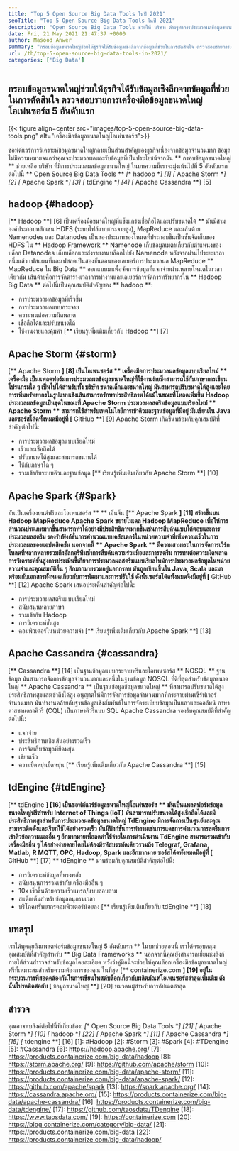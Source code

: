 ```yaml
---
title: "Top 5 Open Source Big Data Tools ในปี 2021" 
seoTitle: "Top 5 Open Source Big Data Tools ในปี 2021" 
description: "Open Source Big Data Tools ช่วยให้ บริษัท ต่างๆทำการประมวลผลข้อมูลขนาดใหญ่ได้อย่างรวดเร็ว แนวทางนี้จะช่วยให้คุณเลือกกรอบข้อมูลขนาดใหญ่ที่เหมาะสม" 
date: Fri, 21 May 2021 21:47:37 +0000
author: Masood Anwer
summary: "กรอบข้อมูลขนาดใหญ่ช่วยให้ธุรกิจได้รับข้อมูลเชิงลึกจากข้อมูลที่ช่วยในการตัดสินใจ ตรวจสอบรายการเครื่องมือข้อมูลขนาดใหญ่โอเพ่นซอร์ส 5 อันดับแรก" 
url: /th/top-5-open-source-big-data-tools-in-2021/
categories: ['Big Data']
---
```


## กรอบข้อมูลขนาดใหญ่ช่วยให้ธุรกิจได้รับข้อมูลเชิงลึกจากข้อมูลที่ช่วยในการตัดสินใจ ตรวจสอบรายการเครื่องมือข้อมูลขนาดใหญ่โอเพ่นซอร์ส 5 อันดับแรก

{{< figure align=center src="images/top-5-open-source-big-data-tools.png" alt="เครื่องมือข้อมูลขนาดใหญ่โอเพ่นซอร์ส">}}

ซอฟต์แวร์การวิเคราะห์ข้อมูลขนาดใหญ่กลายเป็นส่วนสำคัญของธุรกิจเนื่องจากข้อมูลจำนวนมาก ข้อมูลไม่มีความหมายจนกว่าคุณจะประมวลผลและรับข้อมูลที่เป็นประโยชน์จากมัน ** กรอบข้อมูลขนาดใหญ่ ** ช่วยเหลือ บริษัท ที่มีการประมวลผลข้อมูลขนาดใหญ่ ในบทความนี้เราจะมุ่งเน้นไปที่ 5 อันดับแรกต่อไปนี้ ** Open Source Big Data Tools **
  *[** hadoop **] [1]
  *[** Apache Storm **] [2]
  *[** Apache Spark **] [3]
  *[** tdEngine **] [4]
  *[** Apache Cassandra **] [5]

## hadoop {#hadoop}
[** Hadoop **] [6] เป็นเครื่องมือขนาดใหญ่ที่แข็งแกร่งเชื่อถือได้และปรับขนาดได้ ** มันมีสามองค์ประกอบหลักเช่น HDFS (ระบบไฟล์แบบกระจายสูง), MapReduce และเส้นด้าย Namenodes และ Datanodes เป็นสองประเภทของโหนดที่ประกอบขึ้นเป็นชั้นจัดเก็บของ HDFS ใน ** Hadoop Framework ** Namenode เก็บข้อมูลเมตาเกี่ยวกับตำแหน่งของบล็อก Datanodes เก็บบล็อกและส่งรายงานบล็อกไปยัง Namenode หลังจากผ่านไประยะเวลาหนึ่งแล้ว เฟสแผนที่และเฟสลดเป็นสองขั้นตอนของเลเยอร์การประมวลผล MapReduce ** MapReduce ใน Big Data ** ออกแบบมาเพื่อจัดการข้อมูลที่แจกจ่ายผ่านหลายโหนดในเวลาเดียวกัน เส้นด้ายคือการจัดตารางเวลาการทำงานและเลเยอร์การจัดการทรัพยากรใน ** Hadoop Big Data **
ต่อไปนี้เป็นคุณสมบัติสำคัญของ ** hadoop **:
  * การประมวลผลข้อมูลที่เร็วขึ้น
  * การประมวลผลแบบกระจาย
  * ความทนต่อความผิดพลาด
  * เชื่อถือได้และปรับขนาดได้
  * ใช้งานง่ายและคุ้มค่า
[** เรียนรู้เพิ่มเติมเกี่ยวกับ Hadoop **] [7]

## Apache Storm {#storm}
[** Apache Storm **] [8] เป็นโอเพนซอร์ส ** เครื่องมือการประมวลผลข้อมูลแบบเรียลไทม์ ** เครื่องมือ เป็นแพลตฟอร์มการประมวลผลข้อมูลขนาดใหญ่ที่ใช้งานง่ายซึ่งสามารถใช้กับภาษาการเขียนโปรแกรมใด ๆ เป็นไปได้สำหรับทั้ง บริษัท ขนาดเล็กและขนาดใหญ่ มันสามารถปรับขนาดได้สูงและโดยการเพิ่มทรัพยากรในรูปแบบเชิงเส้นสามารถรักษาประสิทธิภาพได้แม้ในขณะที่โหลดเพิ่มขึ้น Hadoop ประมวลผลข้อมูลเป็นชุดในขณะที่ Apache Storm ประมวลผลสตรีมข้อมูลแบบเรียลไทม์ ** Apache Storm ** สามารถใช้สำหรับเทคโนโลยีการเข้าคิวและฐานข้อมูลที่มีอยู่ มันเขียนใน Java และซอร์สโค้ดทั้งหมดมีอยู่ที่ [** GitHub **] [9]
Apache Storm เกิดขึ้นพร้อมกับคุณสมบัติที่สำคัญต่อไปนี้:
  * การประมวลผลข้อมูลแบบเรียลไทม์
  * เร็วและเชื่อถือได้
  * ปรับขนาดได้สูงและสามารถขนานได้
  * ใช้กับภาษาใด ๆ
  * รวมเข้ากับระบบคิวและฐานข้อมูล
[** เรียนรู้เพิ่มเติมเกี่ยวกับ Apache Storm **] [10]

## Apache Spark {#Spark}
มันเป็นเครื่องยนต์ฟรีและโอเพนซอร์ส ** ** เอ็นจิ้น [** Apache Spark **] [11] สร้างขึ้นบน Hadoop MapReduce Apache Spark ขยายโมเดล Hadoop MapReduce เพื่อให้การคำนวณประเภทมากขึ้นสามารถทำได้อย่างมีประสิทธิภาพมากขึ้นเช่นการสืบค้นแบบโต้ตอบและการประมวลผลสตรีม รองรับฟังก์ชั่นการคำนวณแบบคลัสเตอร์ในหน่วยความจำที่เพิ่มความเร็วในการประมวลผลของแอปพลิเคชัน นอกจากนี้ ** Apache Spark ** มีความสามารถในการจัดการเวิร์กโหลดที่หลากหลายรวมถึงอัลกอริทึมซ้ำการสืบค้นความร่วมมือและการสตรีม การทนต่อความผิดพลาดการวิเคราะห์ขั้นสูงการประเมินขี้เกียจการประมวลผลสตรีมแบบเรียลไทม์การประมวลผลข้อมูลในหน่วยความจำและคุณสมบัติอื่น ๆ อีกมากมายรวมอยู่นอกกรอบ มันถูกเขียนขึ้นใน Java, Scala และมาพร้อมกับเอกสารทั้งหมดเกี่ยวกับการพัฒนาและการปรับใช้ ดังนั้นซอร์สโค้ดทั้งหมดจึงมีอยู่ที่ [** GitHub **] [12]
Apache Spark เสนอประเด็นสำคัญต่อไปนี้:
  * การประมวลผลสตรีมแบบเรียลไทม์
  * สนับสนุนหลายภาษา
  * รวมเข้ากับ Hadoop
  * การวิเคราะห์ขั้นสูง
  * คอมพิวเตอร์ในหน่วยความจำ
[** เรียนรู้เพิ่มเติมเกี่ยวกับ Apache Spark **] [13]

## Apache Cassandra {#cassandra}
[** Cassandra **] [14] เป็นฐานข้อมูลแบบกระจายฟรีและโอเพนซอร์ส ** NOSQL ** ฐานข้อมูล มันสามารถจัดการข้อมูลจำนวนมากและหนึ่งในฐานข้อมูล NOSQL ที่ดีที่สุดสำหรับข้อมูลขนาดใหญ่ ** Apache Cassandra ** เป็นฐานข้อมูลข้อมูลขนาดใหญ่ ** ที่สามารถปรับขนาดได้สูงประสิทธิภาพสูงและเข้าถึงได้สูง อนุญาตให้มีการจัดการข้อมูลจำนวนมากที่กระจายผ่านเซิร์ฟเวอร์จำนวนมาก มันทำงานคล้ายกับฐานข้อมูลเชิงสัมพันธ์ในการจัดระเบียบข้อมูลเป็นแถวและคอลัมน์ ภาษาคาสซานดราคิวรี (CQL) เป็นภาษาคิวรีแบบ SQL
Apache Cassandra รองรับคุณสมบัติที่สำคัญต่อไปนี้:
  * แจกจ่าย
  * ประสิทธิภาพเชิงเส้นอย่างรวดเร็ว
  * การจัดเก็บข้อมูลที่ยืดหยุ่น
  * เขียนเร็ว
  * ความยืดหยุ่นยืดหยุ่น
[** เรียนรู้เพิ่มเติมเกี่ยวกับ Apache Cassandra **] [15]

## tdEngine {#tdEngine}
[** tdEngine **] [16] เป็นซอฟต์แวร์ข้อมูลขนาดใหญ่โอเพ่นซอร์ส ** มันเป็นแพลตฟอร์มข้อมูลขนาดใหญ่ฟรีสำหรับ Internet of Things (IoT) มันสามารถปรับขนาดได้สูงเชื่อถือได้และมีประสิทธิภาพสูงสำหรับการประมวลผลข้อมูลขนาดใหญ่ TdEngine มีการจัดการเป็นศูนย์และคุณสามารถติดตั้งและเรียกใช้ได้อย่างรวดเร็ว มันมีฟังก์ชั่นการทำงานเช่นการแคชการคำนวณการสตรีมการเข้าคิวข้อความและอื่น ๆ อีกมากมายเพื่อลดค่าใช้จ่ายในการดำเนินงาน TdEngine สามารถรวมเข้ากับเครื่องมืออื่น ๆ ได้อย่างง่ายดายโดยไม่ต้องมีรหัสบรรทัดเดียวรวมถึง Telegraf, Grafana, Matlab, R MQTT, OPC, Hadoop, Spark และอีกมากมาย ซอร์สโค้ดทั้งหมดมีอยู่ที่ [** GitHub **] [17]
** tdEngine ** มาพร้อมกับคุณสมบัติสำคัญต่อไปนี้:
  * การวิเคราะห์ข้อมูลที่ทรงพลัง
  * สนับสนุนการรวมเข้ากับเครื่องมืออื่น ๆ
  * 10x เร็วขึ้นด้วยความเร็วแทรก/แบบสอบถาม
  * สแต็กเต็มสำหรับข้อมูลอนุกรมเวลา
  * บริโภคทรัพยากรคอมพิวเตอร์น้อยลง
[** เรียนรู้เพิ่มเติมเกี่ยวกับ tdEngine **] [18]

## บทสรุป
เราได้พูดคุยถึงแพลตฟอร์มข้อมูลขนาดใหญ่ 5 อันดับแรก ** ในบทช่วยสอนนี้ เราได้ครอบคลุมคุณสมบัติที่สำคัญสำหรับ ** Big Data Frameworks ** นอกจากนี้คุณยังสามารถเยี่ยมชมลิงก์ภายใต้ส่วนสำรวจสำหรับข้อมูลโดยละเอียด หวังว่าคู่มือนี้จะช่วยให้คุณเลือกเครื่องมือข้อมูลขนาดใหญ่ฟรีที่เหมาะสมสำหรับความต้องการของคุณ
ในที่สุด [** containerize.com **] [19] อยู่ในกระบวนการที่สอดคล้องกันในการเขียนโพสต์บล็อกเกี่ยวกับผลิตภัณฑ์โอเพนซอร์สล่าสุดเพิ่มเติม ดังนั้นโปรดติดต่อกับ [** ข้อมูลขนาดใหญ่ **] [20] หมวดหมู่สำหรับการอัปเดตล่าสุด

## สำรวจ
คุณอาจพบลิงค์ต่อไปนี้ที่เกี่ยวข้อง:
  *[** Open Source Big Data Tools **] [21]
  *[** Apache Storm **] [10]
  *[** hadoop **] [22]
  *[** Apache Spark **] [11]
  *[** Apache Cassandra **] [15]
  *[** tdengine **] [16]
[1]: #Hadoop
[2]: #Storm
[3]: #Spark
[4]: #TDengine
[5]: #Cassandra
[6]: https://hadoop.apache.org/
[7]: https://products.containerize.com/big-data/hadoop
[8]: https://storm.apache.org/
[9]: https://github.com/apache/storm
[10]: https://products.containerize.com/big-data/apache-storm/
[11]: https://products.containerize.com/big-data/apache-spark/
[12]: https://github.com/apache/spark
[13]: https://spark.apache.org/
[14]: https://cassandra.apache.org/
[15]: https://products.containerize.com/big-data/apache-cassandra/
[16]: https://products.containerize.com/big-data/tdengine/
[17]: https://github.com/taosdata/TDengine
[18]: https://www.taosdata.com/
[19]: https://containerize.com
[20]: https://blog.containerize.com/category/big-data/
[21]: https://products.containerize.com/big-data
[22]: https://products.containerize.com/big-data/hadoop/
